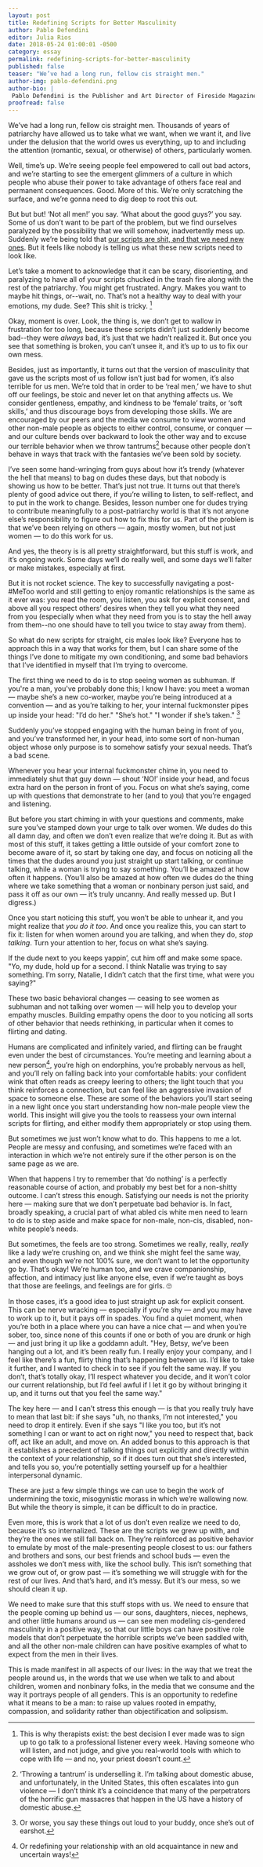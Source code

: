 ```yaml
---
layout: post
title: Redefining Scripts for Better Masculinity
author: Pablo Defendini
editor: Julia Rios
date: 2018-05-24 01:00:01 -0500
category: essay
permalink: redefining-scripts-for-better-masculinity
published: false
teaser: "We’ve had a long run, fellow cis straight men."
author-img: pablo-defendini.png
author-bio: |
 Pablo Defendini is the Publisher and Art Director of Fireside Magazine.
proofread: false
---
```


We’ve had a long run, fellow cis straight men. Thousands of years of patriarchy have allowed us to take what we want, when we want it, and live under the delusion that the world owes us everything, up to and including the attention (romantic, sexual, or otherwise) of others, particularly women.

Well, time’s up. We’re seeing people feel empowered to call out bad actors, and we’re starting to see the emergent glimmers of a culture in which people who abuse their power to take advantage of others face real and permanent consequences. Good. More of this. We’re only scratching the surface, and we’re gonna need to dig deep to root this out.

But but but! ‘Not all men!’ you say. ‘What about the good guys?’ you say. Some of us don’t want to be part of the problem, but we find ourselves paralyzed by the possibility that we will somehow, inadvertently mess up. Suddenly we’re being told that [our scripts are shit, and that we need new ones](https://firesidefiction.com/we-need-new-scripts). But it feels like nobody is telling us what these new scripts need to look like.

Let’s take a moment to acknowledge that it can be scary, disorienting, and paralyzing to have all of your scripts chucked in the trash fire along with the rest of the patriarchy. You might get frustrated. Angry. Makes you want to maybe hit things, or--wait, no. That’s not a healthy way to deal with your emotions, my dude. See? This shit is tricky. [^1]

Okay, moment is over. Look, the thing is, we don’t get to wallow in frustration for too long, because these scripts didn’t just suddenly become bad--they were _always_ bad, it’s just that we hadn’t realized it. But once you see that something is broken, you can’t unsee it, and it’s up to us to fix our own mess.
 
Besides, just as importantly, it turns out that the version of masculinity that gave us the scripts most of us follow isn’t just bad for women, it’s also terrible for us men. We’re told that in order to be ‘real men,’ we have to shut off our feelings, be stoic and never let on that anything affects us. We consider gentleness, empathy, and kindness to be ‘female’ traits, or ‘soft skills,’ and thus discourage boys from developing those skills.  We are encouraged by our peers and the media we consume to view women and other non-male people as objects to either control, consume, or conquer — and our culture bends over backward to look the other way and to excuse our terrible behavior when we throw tantrums[^2] because other people don’t behave in ways that track with the fantasies we’ve been sold by society. 

I’ve seen some hand-wringing from guys about how it’s trendy (whatever the hell that means) to bag on dudes these days, but that nobody is showing us how to be better. That’s just not true. It turns out that there’s plenty of good advice out there, if you’re willing to listen, to self-reflect, and to put in the work to change. Besides, lesson number one for dudes trying to contribute meaningfully to a post-patriarchy world is that it’s not anyone else’s responsibility to figure out how to fix this for us. Part of the problem is that we’ve been relying on others — again, mostly women, but not just women — to do this work for us.

And yes, the theory is is all pretty straightforward, but this stuff is work, and it’s ongoing work. Some days we’ll do really well, and some days we’ll falter or make mistakes, especially at first.

But it is not rocket science. The key to successfully navigating a post-#MeToo world and still getting to enjoy romantic relationships is the same as it ever was: you read the room, you listen, you ask for explicit consent, and above all you respect others’ desires when they tell you what they need from you (especially when what they need from you is to stay the hell away from them--no one should have to tell you twice to stay away from them).

So what do new scripts for straight, cis males look like? Everyone has to approach this in a way that works for them, but I can share some of the things I’ve done to mitigate my own conditioning, and some bad behaviors that I’ve identified in myself that I’m trying to overcome.

The first thing we need to do is to stop seeing women as subhuman. If you're a man, you've probably done this; I know I have: you meet a woman — maybe she’s a new co-worker, maybe you’re being introduced at a convention — and as you’re talking to her, your internal fuckmonster pipes up inside your head: "I’d do her." "She’s hot." "I wonder if she’s taken." [^3]

Suddenly you’ve stopped engaging with the human being in front of you, and you’ve transformed her, in your head, into some sort of non-human object whose only purpose is to somehow satisfy your sexual needs. That’s a bad scene.

Whenever you hear your internal fuckmonster chime in, you need to immediately shut that guy down — shout ‘NO!’ inside your head, and focus extra hard on the person in front of you. Focus on what she’s saying, come up with questions that demonstrate to her (and to you) that you’re engaged and listening.

But before you start chiming in with your questions and comments, make sure you’ve stamped down your urge to talk over women. We dudes do this all damn day, and often we don’t even realize that we’re doing it. But as with most of this stuff, it takes getting a little outside of your comfort zone to become aware of it, so start by taking one day, and focus on noticing all the times that the dudes around you just straight up start talking, or continue talking, while a woman is trying to say something. You’ll be amazed at how often it happens. (You’ll also be amazed at how often we dudes do the thing where we take something that a woman or nonbinary person just said, and pass it off as our own — it’s truly uncanny. And really messed up. But I digress.)

Once you start noticing this stuff, you won’t be able to unhear it, and you might realize that _you do it too_. And once you realize this, you can start to fix it: listen for when women around you are talking, and when they do, _stop talking_. Turn your attention to her, focus on what she’s saying.

If the dude next to you keeps yappin’, cut him off and make some space. "Yo, my dude, hold up for a second. I think Natalie was trying to say something. I’m sorry, Natalie, I didn’t catch that the first time, what were you saying?"

These two basic behavioral changes — ceasing to see women as subhuman and not talking over women — will help you to develop your empathy muscles. Building empathy opens the door to you noticing all sorts of other behavior that needs rethinking, in particular when it comes to flirting and dating.

Humans are complicated and infinitely varied, and flirting can be fraught even under the best of circumstances. You’re meeting and learning about a new person[^4], you’re high on endorphins, you’re probably nervous as hell, and you’ll rely on falling back into your comfortable habits: your confident wink that often reads as creepy leering to others; the light touch that you think reinforces a connection, but can feel like an aggressive invasion of space to someone else. These are some of the behaviors you’ll start seeing in a new light once you start understanding how non-male people view the world. This insight will give you the tools to reassess your own internal scripts for flirting, and either modify them appropriately or stop using them.

But sometimes we just won’t know what to do. This happens to me a lot. People are messy and confusing, and sometimes we’re faced with an interaction in which we’re not entirely sure if the other person is on the same page as we are.

When that happens I try to remember that ‘do nothing’ is a perfectly reasonable course of action, and probably my best bet for a non-shitty outcome. I can’t stress this enough. Satisfying our needs is not the priority here — making sure that we don’t perpetuate bad behavior is. In fact, broadly speaking, a crucial part of what abled cis white men need to learn to do is to step aside and make space for non-male, non-cis, disabled, non-white people’s needs.

But sometimes, the feels are too strong. Sometimes we really, really, _really_ like a lady we’re crushing on, and we think she might feel the same way, and even though we’re not 100% sure, we don’t want to let the opportunity go by. That’s okay! We’re human too, and we crave companionship, affection, and intimacy just like anyone else, even if we’re taught as boys that those are feelings, and feelings are for girls. 🙄

In those cases, it’s a good idea to just straight up ask for explicit consent. This can be nerve wracking — especially if you’re shy — and you may have to work up to it, but it pays off in spades. You find a quiet moment, when you’re both in a place where you can have a nice chat — and when you’re sober, too, since none of this counts if one or both of you are drunk or high — and just bring it up like a goddamn adult. "Hey, Betsy, we’ve been hanging out a lot, and it’s been really fun. I really enjoy your company, and I feel like there’s a fun, flirty thing that’s happening between us. I’d like to take it further, and I wanted to check in to see if you felt the same way. If you don’t, that’s totally okay, I’ll respect whatever you decide, and it won’t color our current relationship, but I’d feel awful if I let it go by without bringing it up, and it turns out that you feel the same way."

The key here — and I can’t stress this enough — is that you really truly have to mean that last bit: if she says "uh, no thanks, I’m not interested," you need to drop it entirely. Even if she says "I like you too, but it’s not something I can or want to act on right now," you need to respect that, back off, act like an adult, and move on. An added bonus to this approach is that it establishes a precedent of talking things out explicitly and directly within the context of your relationship, so if it does turn out that she’s interested, and tells you so, you’re potentially setting yourself up for a healthier interpersonal dynamic.

These are just a few simple things we can use to begin the work of undermining the toxic, misogynistic morass in which we’re wallowing now. But while the theory is simple, it can be difficult to do in practice.

Even more, this is work that a lot of us don’t even realize we need to do, because it’s so internalized. These are the scripts we grew up with, and they’re the ones we still fall back on. They’re reinforced as positive behavior to emulate by most of the male-presenting people closest to us: our fathers and brothers and sons, our best friends and school buds — even the assholes we don’t mess with, like the school bully. This isn’t something that we grow out of, or grow past — it’s something we will struggle with for the rest of our lives. And that’s hard, and it’s messy. But it’s our mess, so we should clean it up.

We need to make sure that this stuff stops with us. We need to ensure that the people coming up behind us — our sons, daughters, nieces, nephews, and other little humans around us — can see men modeling cis-gendered masculinity in a positive way, so that our little boys can have positive role models that don’t perpetuate the horrible scripts we’ve been saddled with, and all the other non-male children can have positive examples of what to expect from the men in their lives.

This is made manifest in all aspects of our lives: in the way that we treat the people around us, in the words that we use when we talk to and about children, women and nonbinary folks, in the media that we consume and the way it portrays people of all genders. This is an opportunity to redefine what it means to be a man: to raise up values rooted in empathy, compassion, and solidarity rather than objectification and solipsism.

[^1]: This is why therapists exist: the best decision I ever made was to sign up to go talk to a professional listener every week. Having  someone who will listen, and not judge, and give you real-world tools with which to cope with life — and no, your priest doesn’t count.

[^2]: ‘Throwing a tantrum’ is underselling it. I’m talking about domestic abuse, and unfortunately, in the United States, this often escalates into gun violence — I don’t think it’s a coincidence that many of the perpetrators of the horrific gun massacres that happen in the US have a history of domestic abuse.

[^3]: Or worse, you say these things out loud to your buddy, once she’s out of earshot.

[^4]: Or redefining your relationship with an old acquaintance in new and uncertain ways!